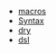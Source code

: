 - [macros](macros/README.md)
- [Syntax](Syntax/README.md)
- [dry](dry/README.md)
- [dsl](dsl/README.md)